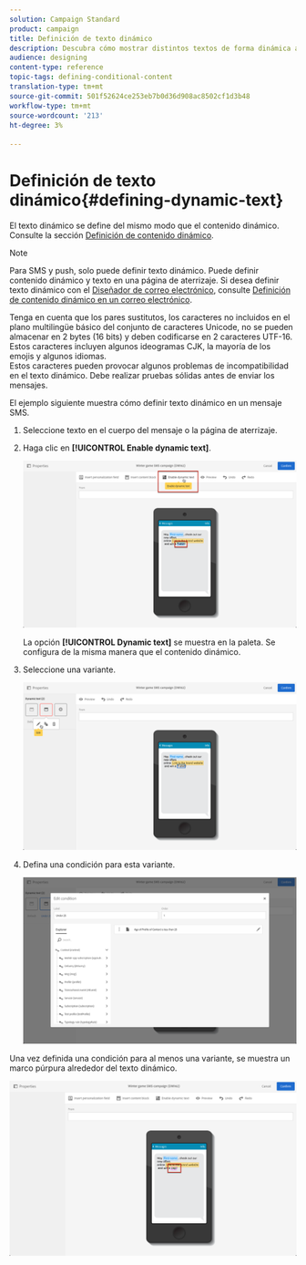 ```yaml
---
solution: Campaign Standard
product: campaign
title: Definición de texto dinámico
description: Descubra cómo mostrar distintos textos de forma dinámica al usuario según las condiciones definidas en Adobe Campaign.
audience: designing
content-type: reference
topic-tags: defining-conditional-content
translation-type: tm+mt
source-git-commit: 501f52624ce253eb7b0d36d908ac8502cf1d3b48
workflow-type: tm+mt
source-wordcount: '213'
ht-degree: 3%

---
```



# Definición de texto dinámico{#defining-dynamic-text}

El texto dinámico se define del mismo modo que el contenido dinámico. Consulte la sección [Definición de contenido dinámico](../../designing/using/personalization.md#defining-dynamic-content-in-an-email).

>[!NOTE]
>
>Para SMS y push, solo puede definir texto dinámico. Puede definir contenido dinámico y texto en una página de aterrizaje. Si desea definir texto dinámico con el [Diseñador de correo electrónico](../../designing/using/designing-content-in-adobe-campaign.md), consulte [Definición de contenido dinámico en un correo electrónico](../../designing/using/personalization.md#defining-dynamic-content-in-an-email).

Tenga en cuenta que los pares sustitutos, los caracteres no incluidos en el plano multilingüe básico del conjunto de caracteres Unicode, no se pueden almacenar en 2 bytes (16 bits) y deben codificarse en 2 caracteres UTF-16. Estos caracteres incluyen algunos ideogramas CJK, la mayoría de los emojis y algunos idiomas.
<br>Estos caracteres pueden provocar algunos problemas de incompatibilidad en el texto dinámico. Debe realizar pruebas sólidas antes de enviar los mensajes.


El ejemplo siguiente muestra cómo definir texto dinámico en un mensaje SMS.

1. Seleccione texto en el cuerpo del mensaje o la página de aterrizaje.
1. Haga clic en **[!UICONTROL Enable dynamic text]**.

   ![](assets/dynamic_text_sms_1.png)

   La opción **[!UICONTROL Dynamic text]** se muestra en la paleta. Se configura de la misma manera que el contenido dinámico.

1. Seleccione una variante.

   ![](assets/dynamic_text_sms_2.png)

1. Defina una condición para esta variante.

   ![](assets/dynamic_text_sms_4.png)

Una vez definida una condición para al menos una variante, se muestra un marco púrpura alrededor del texto dinámico.

![](assets/dynamic_text_sms_3.png)
